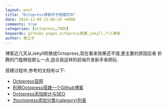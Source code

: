 ```yaml
---
layout: post
title: "Octopress博客终于搭建完毕"
date: 2014-12-09 23:08:29 +0800
comments: true
categories: [octopress,TODO] 
keywords: githubs pages,octopress搭建,jekyll,个人博客
author: 愚公子
---
```


博客近几天从Jekyll转换成Octopress,现在看来效果还不错,更主要的原因后者
折腾的门槛稍低那么一点,适合我这样的前端开发新手来把玩.

搭建过程中,参考的文档有以下:

* [Octopress官网](http://octopress.org/docs/deploying/github/)
* [利用Octopress搭建一个Github博客](http://justcoding.iteye.com/blog/1954645)
* [Octopress添加统计与SEO](http://812lcl.com/blog/2013/10/29/octopresstian-jia-tong-ji-yu-seo/)
* [为octopress添加分类(category)列表](http://www.udpwork.com/item/7771.html)
